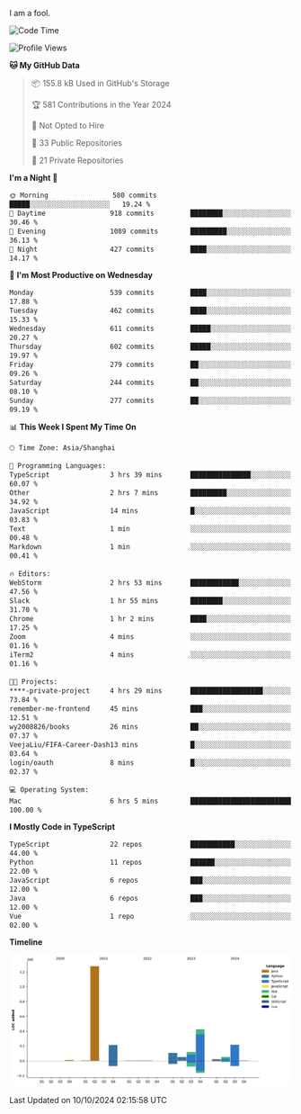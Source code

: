 I am a fool.

<!--START_SECTION:waka-->
![Code Time](http://img.shields.io/badge/Code%20Time-1%2C896%20hrs%2017%20mins-blue)

![Profile Views](http://img.shields.io/badge/Profile%20Views-0-blue)

**🐱 My GitHub Data** 

> 📦 155.8 kB Used in GitHub's Storage 
 > 
> 🏆 581 Contributions in the Year 2024
 > 
> 🚫 Not Opted to Hire
 > 
> 📜 33 Public Repositories 
 > 
> 🔑 21 Private Repositories 
 > 
**I'm a Night 🦉** 

```text
🌞 Morning                580 commits         █████░░░░░░░░░░░░░░░░░░░░   19.24 % 
🌆 Daytime                918 commits         ████████░░░░░░░░░░░░░░░░░   30.46 % 
🌃 Evening                1089 commits        █████████░░░░░░░░░░░░░░░░   36.13 % 
🌙 Night                  427 commits         ████░░░░░░░░░░░░░░░░░░░░░   14.17 % 
```
📅 **I'm Most Productive on Wednesday** 

```text
Monday                   539 commits         ████░░░░░░░░░░░░░░░░░░░░░   17.88 % 
Tuesday                  462 commits         ████░░░░░░░░░░░░░░░░░░░░░   15.33 % 
Wednesday                611 commits         █████░░░░░░░░░░░░░░░░░░░░   20.27 % 
Thursday                 602 commits         █████░░░░░░░░░░░░░░░░░░░░   19.97 % 
Friday                   279 commits         ██░░░░░░░░░░░░░░░░░░░░░░░   09.26 % 
Saturday                 244 commits         ██░░░░░░░░░░░░░░░░░░░░░░░   08.10 % 
Sunday                   277 commits         ██░░░░░░░░░░░░░░░░░░░░░░░   09.19 % 
```


📊 **This Week I Spent My Time On** 

```text
🕑︎ Time Zone: Asia/Shanghai

💬 Programming Languages: 
TypeScript               3 hrs 39 mins       ███████████████░░░░░░░░░░   60.07 % 
Other                    2 hrs 7 mins        █████████░░░░░░░░░░░░░░░░   34.92 % 
JavaScript               14 mins             █░░░░░░░░░░░░░░░░░░░░░░░░   03.83 % 
Text                     1 min               ░░░░░░░░░░░░░░░░░░░░░░░░░   00.48 % 
Markdown                 1 min               ░░░░░░░░░░░░░░░░░░░░░░░░░   00.41 % 

🔥 Editors: 
WebStorm                 2 hrs 53 mins       ████████████░░░░░░░░░░░░░   47.56 % 
Slack                    1 hr 55 mins        ████████░░░░░░░░░░░░░░░░░   31.70 % 
Chrome                   1 hr 2 mins         ████░░░░░░░░░░░░░░░░░░░░░   17.25 % 
Zoom                     4 mins              ░░░░░░░░░░░░░░░░░░░░░░░░░   01.16 % 
iTerm2                   4 mins              ░░░░░░░░░░░░░░░░░░░░░░░░░   01.16 % 

🐱‍💻 Projects: 
****-private-project     4 hrs 29 mins       ██████████████████░░░░░░░   73.84 % 
remember-me-frontend     45 mins             ███░░░░░░░░░░░░░░░░░░░░░░   12.51 % 
wy2008826/books          26 mins             ██░░░░░░░░░░░░░░░░░░░░░░░   07.37 % 
VeejaLiu/FIFA-Career-Dash13 mins             █░░░░░░░░░░░░░░░░░░░░░░░░   03.64 % 
login/oauth              8 mins              █░░░░░░░░░░░░░░░░░░░░░░░░   02.37 % 

💻 Operating System: 
Mac                      6 hrs 5 mins        █████████████████████████   100.00 % 
```

**I Mostly Code in TypeScript** 

```text
TypeScript               22 repos            ███████████░░░░░░░░░░░░░░   44.00 % 
Python                   11 repos            ██████░░░░░░░░░░░░░░░░░░░   22.00 % 
JavaScript               6 repos             ███░░░░░░░░░░░░░░░░░░░░░░   12.00 % 
Java                     6 repos             ███░░░░░░░░░░░░░░░░░░░░░░   12.00 % 
Vue                      1 repo              ░░░░░░░░░░░░░░░░░░░░░░░░░   02.00 % 
```



**Timeline**

![Lines of Code chart](https://raw.githubusercontent.com/VeejaLiu/VeejaLiu/master/assets/bar_graph.png)


 Last Updated on 10/10/2024 02:15:58 UTC
<!--END_SECTION:waka-->
